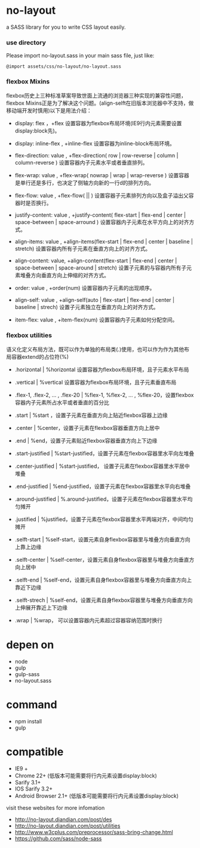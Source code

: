 no-layout
==================
  a SASS library for you to write CSS layout easily.

### use directory

  Please import no-layout.sass in your main sass file, just like:

    @import assets/css/no-layout/no-layout.sass

### flexbox Mixins

  flexbox历史上三种标准草案导致世面上流通的浏览器三种实现的兼容性问题，flexbox Mixins正是为了解决这个问题。(align-selft在旧版本浏览器中不支持，做移动端开发时慎用)以下是用法介绍：

* display: flex ，+flex  设置容器为flexbox布局环境(IE9行内元素需要设置display:block先)。

* display: inline-flex ,  +inline-flex 设置容器为inline-block布局环境。

* flex-direction: value ,  +flex-direction( row | row-reverse | column | column-reverse ) 设置容器内子元素水平或者垂直排列。

* flex-wrap: value , +flex-wrap( nowrap | wrap | wrap-reverse ) 设置容器是单行还是多行，也决定了侧轴方向新的一行d的排列方向。

* flex-flow: value ,  +flex-flow( <flex-direction> || <flex-wrap> )  设置容器子元素排列方向以及盒子溢出父容器时是否换行。

* justify-content: value ,  +justify-content( flex-start | flex-end | center | space-between | space-arround ) 设置容器内子元素在水平方向上的对齐方式。

* align-items: value ,  +align-items(flex-start | flex-end | center | baseline | stretch) 设置容器内所有子元素在垂直方向上的对齐方式。

* align-content: value,  +align-content(flex-start | flex-end | center | space-between | space-around | stretch)  设置子元素的与容器内所有子元素堆叠方向垂直方向上伸缩的对齐方式。

* order: value , +order(num)  设置容器内子元素的出现顺序。

* align-self: value , +align-self(auto | flex-start | flex-end | center | baseline | strech)  设置子元素独立在垂直方向上的对齐方式。

* item-flex: value , +item-flex(num) 设置容器内子元素如何分配空间。

### flexbox utilities

  语义化定义布局方法，既可以作为单独的布局类(.)使用，也可以作为作为其他布局容器extend的占位符(%)

* .horizontal | %horizontal 设置容器为flexbox布局环境，且子元素水平布局

* .vertical | %vertical 设置容器为flexbox布局环境，且子元素垂直布局

* .flex-1, .flex-2, ... , .flex-20 | %flex-1, %flex-2, ... , %flex-20，设置flexbox容器内子元素所占水平或者垂直的百分比

* .start | %start ，设置子元素在垂直方向上贴近flexbox容器上边缘

* .center | %center，设置子元素在flexbox容器垂直方向上居中

* .end | %end，设置子元素贴近flexbox容器垂直方向上下边缘

* .start-justified | %start-justified，设置子元素在flexbox容器里水平向左堆叠

* .center-justified | %start-justified， 设置子元素在flexbox容器里水平居中堆叠

* .end-justified | %end-justified，设置子元素在flexbox容器里水平向右堆叠

* .around-justified | %.around-justified，设置子元素在flexbox容器里水平均匀摊开

* .justified | %justified，设置子元素在flexbox容器里水平两端对齐，中间均匀摊开

* .selft-start | %self-start，设置元素自身flexbox容器里与堆叠方向垂直方向上靠上边缘

* .selft-center | %self-center，设置元素自身flexbox容器里与堆叠方向垂直方向上居中

* .selft-end | %self-end，设置元素自身flexbox容器里与堆叠方向垂直方向上靠近下边缘

* .selft-strech | %self-end，设置元素自身flexbox容器里与堆叠方向垂直方向上伸展开靠近上下边缘

* .wrap | %wrap， 可以设置容器内元素超过容器容纳范围时换行


depen on
===================
* node
* gulp
* gulp-sass
* no-layout.sass

command
==================
* npm install
* gulp

compatible
=================
* IE9 +
* Chrome 22+ (低版本可能需要将行内元素设置display:block)
* Sarify 3.1+
* IOS Sarify 3.2+
* Android Browser 2.1+ (低版本可能需要将行内元素设置display:block)

visit these websites for more infomation
* http://no-layout.diandian.com/post/des
* http://no-layout.diandian.com/post/utilities
* http://www.w3cplus.com/preprocessor/sass-bring-change.html
* https://github.com/sass/node-sass



